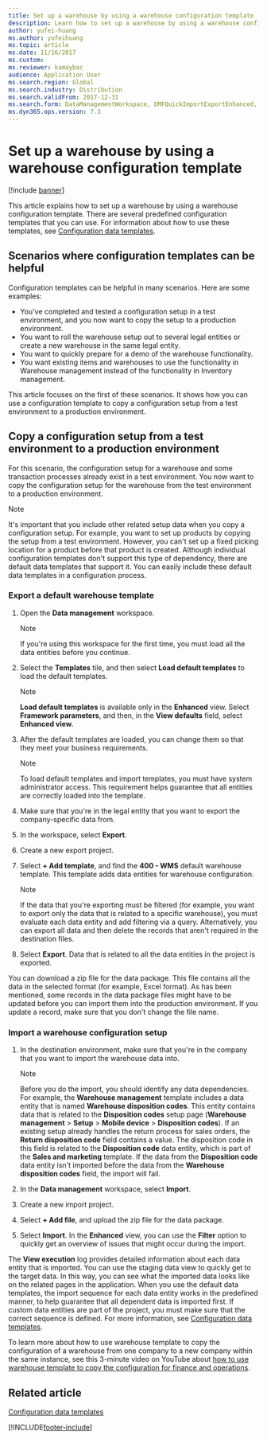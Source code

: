 ```yaml
---
title: Set up a warehouse by using a warehouse configuration template
description: Learn how to set up a warehouse by using a warehouse configuration template, including scenarios where configuration templates can be helpful.
author: yufei-huang
ms.author: yufeihuang
ms.topic: article
ms.date: 11/16/2017
ms.custom:
ms.reviewer: kamaybac
audience: Application User
ms.search.region: Global
ms.search.industry: Distribution
ms.search.validFrom: 2017-12-31
ms.search.form: DataManagementWorkspace, DMFQuickImportExportEnhanced, DMFDefinitionGroupTemplate, DMFEntityTemplateDefinitionLoadDialog
ms.dyn365.ops.version: 7.3
---
```


# Set up a warehouse by using a warehouse configuration template

[!include [banner](../includes/banner.md)]

This article explains how to set up a warehouse by using a warehouse configuration template. There are several predefined configuration templates that you can use. For information about how to use these templates, see [Configuration data templates](../../fin-ops-core/dev-itpro/data-entities/configuration-data-templates.md).

## Scenarios where configuration templates can be helpful

Configuration templates can be helpful in many scenarios. Here are some examples:

- You've completed and tested a configuration setup in a test environment, and you now want to copy the setup to a production environment.
- You want to roll the warehouse setup out to several legal entities or create a new warehouse in the same legal entity.
- You want to quickly prepare for a demo of the warehouse functionality.
- You want existing items and warehouses to use the functionality in Warehouse management instead of the functionality in Inventory management.

This article focuses on the first of these scenarios. It shows how you can use a configuration template to copy a configuration setup from a test environment to a production environment.

## Copy a configuration setup from a test environment to a production environment

For this scenario, the configuration setup for a warehouse and some transaction processes already exist in a test environment. You now want to copy the configuration setup for the warehouse from the test environment to a production environment.

> [!NOTE]
> It's important that you include other related setup data when you copy a configuration setup. For example, you want to set up products by copying the setup from a test environment. However, you can't set up a fixed picking location for a product before that product is created. Although individual configuration templates don't support this type of dependency, there are default data templates that support it. You can easily include these default data templates in a configuration process.

### Export a default warehouse template 

1. Open the **Data management** workspace.

    > [!NOTE]
    > If you're using this workspace for the first time, you must load all the data entities before you continue.

2. Select the **Templates** tile, and then select **Load default templates** to load the default templates.

    > [!NOTE]
    > **Load default templates** is available only in the **Enhanced** view. Select **Framework parameters**, and then, in the **View defaults** field, select **Enhanced view**.

3. After the default templates are loaded, you can change them so that they meet your business requirements.

    > [!NOTE]
    > To load default templates and import templates, you must have system administrator access. This requirement helps guarantee that all entities are correctly loaded into the template.

4. Make sure that you're in the legal entity that you want to export the company-specific data from.
5. In the workspace, select **Export**.
6. Create a new export project.
7. Select **+ Add template**, and find the **400 - WMS** default warehouse template. This template adds data entities for warehouse configuration.

    > [!NOTE]
    > If the data that you're exporting must be filtered (for example, you want to export only the data that is related to a specific warehouse), you must evaluate each data entity and add filtering via a query. Alternatively, you can export all data and then delete the records that aren't required in the destination files.

8. Select **Export**. Data that is related to all the data entities in the project is exported.

You can download a zip file for the data package. This file contains all the data in the selected format (for example, Excel format). As has been mentioned, some records in the data package files might have to be updated before you can import them into the production environment. If you update a record, make sure that you don't change the file name.

### Import a warehouse configuration setup

1. In the destination environment, make sure that you're in the company that you want to import the warehouse data into.

    > [!NOTE]
    > Before you do the import, you should identify any data dependencies. For example, the **Warehouse management** template includes a data entity that is named **Warehouse disposition codes**. This entity contains data that is related to the **Disposition codes** setup page (**Warehouse management** > **Setup** > **Mobile device** > **Disposition codes**). If an existing setup already handles the return process for sales orders, the **Return disposition code** field contains a value. The disposition code in this field is related to the **Disposition code** data entity, which is part of the **Sales and marketing** template. If the data from the **Disposition code** data entity isn't imported before the data from the **Warehouse disposition codes** field, the import will fail.

2. In the **Data management** workspace, select **Import**.
3. Create a new import project.
4. Select **+ Add file**, and upload the zip file for the data package.
5. Select **Import**. In the **Enhanced** view, you can use the **Filter** option to quickly get an overview of issues that might occur during the import.

The **View execution** log provides detailed information about each data entity that is imported. You can use the staging data view to quickly get to the target data. In this way, you can see what the imported data looks like on the related pages in the application. When you use the default data templates, the import sequence for each data entity works in the predefined manner, to help guarantee that all dependent data is imported first. If custom data entities are part of the project, you must make sure that the correct sequence is defined. For more information, see [Configuration data templates](../../fin-ops-core/dev-itpro/data-entities/configuration-data-templates.md).

To learn more about how to use warehouse template to copy the configuration of a warehouse from one company to a new company within the same instance, see this 3-minute video on YouTube about [how to use warehouse template to copy the configuration for finance and operations](https://www.youtube.com/watch?v=K2WIfFlqJYs).

## Related article

[Configuration data templates](../../fin-ops-core/dev-itpro/data-entities/configuration-data-templates.md)


[!INCLUDE[footer-include](../../includes/footer-banner.md)]
